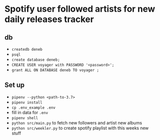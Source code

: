 # Spotify user followed artists for new daily releases tracker

## db

* `createdb deneb`
* `psql`
* `create database deneb;`
* `CREATE USER voyager with PASSWORD '<password>';`
* `grant ALL ON DATABASE deneb TO voyager ;`

## Set up

* `pipenv --python <path-to-3.7>`
* `pipenv install`
* `cp .env_example .env`
* fill in data for `.env`
* `pipenv shell`
* `python src/main.py` to fetch new followers and artist new albums
* `python src/weekler.py` to create spotify playlist with this weeks new stuff
